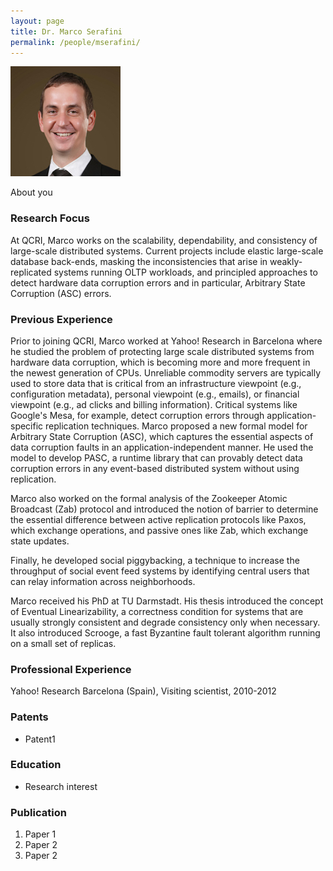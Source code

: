 ```yaml
---
layout: page
title: Dr. Marco Serafini
permalink: /people/mserafini/
---
```

![mserafini](/people/mserafini/small.png)


About you

### Research Focus
At QCRI, Marco works on the scalability, dependability, and consistency of large-scale distributed systems. Current projects include elastic large-scale database back-ends, masking the inconsistencies that arise in weakly-replicated systems running OLTP workloads, and principled approaches to detect hardware data corruption errors and in particular, Arbitrary State Corruption (ASC) errors.


### Previous Experience
Prior to joining QCRI, Marco worked at Yahoo! Research in Barcelona where he studied the problem of protecting large scale distributed systems from hardware data corruption, which is becoming more and more frequent in the newest generation of CPUs. Unreliable commodity servers are typically used to store data that is critical from an infrastructure viewpoint (e.g., configuration metadata), personal viewpoint (e.g., emails), or financial viewpoint (e.g., ad clicks and billing information). Critical systems like Google's Mesa, for example, detect corruption errors through application-specific replication techniques. Marco proposed a new formal model for Arbitrary State Corruption (ASC), which captures the essential aspects of data corruption faults in an application-independent manner. He used the model to develop PASC, a runtime library that can provably detect data corruption errors in any event-based distributed system without using replication.

Marco also worked on the formal analysis of the Zookeeper Atomic Broadcast (Zab) protocol and introduced the notion of barrier to determine the essential difference between active replication protocols like Paxos, which exchange operations, and passive ones like Zab, which exchange state updates.

Finally, he developed social piggybacking, a technique to increase the throughput of social event feed systems by identifying central users that can relay information across neighborhoods. 

Marco received his PhD at TU Darmstadt. His thesis introduced the concept of Eventual Linearizability, a correctness condition for systems that are usually strongly consistent and degrade consistency only when necessary. It also introduced Scrooge, a fast Byzantine fault tolerant algorithm running on a small set of replicas.


### Professional Experience
Yahoo! Research Barcelona (Spain), Visiting scientist, 2010-2012


### Patents
- Patent1


### Education
- Research interest 


### Publication 
1. Paper 1
2. Paper 2
3. Paper 2




